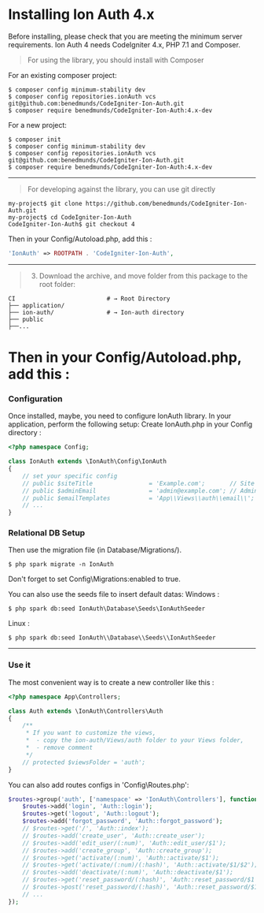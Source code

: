 Installing Ion Auth 4.x
===================================

Before installing, please check that you are meeting the minimum server requirements.
Ion Auth 4 needs CodeIgniter 4.x, PHP 7.1 and Composer.

> For using the library, you should install with Composer

For an existing composer project:
```shell
$ composer config minimum-stability dev
$ composer config repositories.ionAuth vcs git@github.com:benedmunds/CodeIgniter-Ion-Auth.git
$ composer require benedmunds/CodeIgniter-Ion-Auth:4.x-dev
```

For a new project:
```shell
$ composer init
$ composer config minimum-stability dev
$ composer config repositories.ionAuth vcs git@github.com:benedmunds/CodeIgniter-Ion-Auth.git
$ composer require benedmunds/CodeIgniter-Ion-Auth:4.x-dev
```
---

> For developing against the library, you can use git directly
```shell
my-project$ git clone https://github.com/benedmunds/CodeIgniter-Ion-Auth.git
my-project$ cd CodeIgniter-Ion-Auth
CodeIgniter-Ion-Auth$ git checkout 4
```
Then in your Config/Autoload.php, add this :
```php
'IonAuth' => ROOTPATH . 'CodeIgniter-Ion-Auth',
```

---

> 3. Download the archive, and move folder from this package to the root folder:


```shell
CI                          # → Root Directory
├── application/
├── ion-auth/               # → Ion-auth directory
├── public
├──...
```
Then in your Config/Autoload.php, add this :
=======
### Configuration
Once installed, maybe, you need to configure IonAuth library.
In your application, perform the following setup:
Create IonAuth.php in your Config directory :

```php
<?php namespace Config;

class IonAuth extends \IonAuth\Config\IonAuth
{
    // set your specific config
    // public $siteTitle                = 'Example.com';       // Site Title, example.com
    // public $adminEmail               = 'admin@example.com'; // Admin Email, admin@example.com
    // public $emailTemplates           = 'App\\Views\\auth\\email\\';
    // ...
}

```

### Relational DB Setup
Then use the migration file (in Database/Migrations/).
```
$ php spark migrate -n IonAuth
```
Don't forget to set Config\Migrations:enabled to true.

You can also use the seeds file to insert default datas:
Windows :
```
$ php spark db:seed IonAuth\Database\Seeds\IonAuthSeeder
```
Linux :
```
$ php spark db:seed IonAuth\\Database\\Seeds\\IonAuthSeeder
```

---

### Use it
The most convenient way is to create a new controller like this :
```php
<?php namespace App\Controllers;

class Auth extends \IonAuth\Controllers\Auth
{
    /**
     * If you want to customize the views,
     *  - copy the ion-auth/Views/auth folder to your Views folder,
     *  - remove comment
     */
    // protected $viewsFolder = 'auth';
}
```
You can also add routes configs in 'Config\Routes.php':
```php
$routes->group('auth', ['namespace' => 'IonAuth\Controllers'], function ($routes) {
	$routes->add('login', 'Auth::login');
	$routes->get('logout', 'Auth::logout');
	$routes->add('forgot_password', 'Auth::forgot_password');
	// $routes->get('/', 'Auth::index');
	// $routes->add('create_user', 'Auth::create_user');
	// $routes->add('edit_user/(:num)', 'Auth::edit_user/$1');
	// $routes->add('create_group', 'Auth::create_group');
	// $routes->get('activate/(:num)', 'Auth::activate/$1');
	// $routes->get('activate/(:num)/(:hash)', 'Auth::activate/$1/$2');
	// $routes->add('deactivate/(:num)', 'Auth::deactivate/$1');
	// $routes->get('reset_password/(:hash)', 'Auth::reset_password/$1');
	// $routes->post('reset_password/(:hash)', 'Auth::reset_password/$1');
	// ...
});
```

